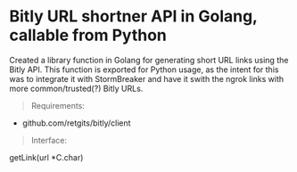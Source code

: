 # Bitly URL shortner API in Golang, callable from Python

Created a library function in Golang for generating short URL links using the Bitly API. This function is exported for Python usage, as the intent for this was to integrate it with StormBreaker and have it swith the ngrok links with more common/trusted(?) Bitly URLs. 

>Requirements:

* github.com/retgits/bitly/client

>Interface:

getLink(url *C.char)

